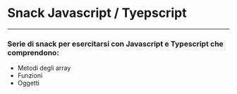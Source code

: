 # Snack Javascript / Tyepscript

---

### Serie di snack per esercitarsi con Javascript e Typescript che comprendono:

- Metodi degli array
- Funzioni
- Oggetti
